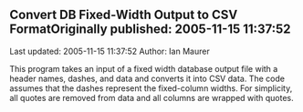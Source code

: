 ## Convert DB Fixed-Width Output to CSV FormatOriginally published: 2005-11-15 11:37:52 
Last updated: 2005-11-15 11:37:52 
Author: Ian Maurer 
 
This program takes an input of a fixed width database output file with a header names, dashes, and data and converts it into CSV data. The code assumes that the dashes represent the fixed-column widths. For simplicity, all quotes are removed from data and all columns are wrapped with quotes.